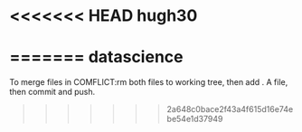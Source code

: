 <<<<<<< HEAD
hugh30
======
=======
datascience
===========
To merge files in COMFLICT:rm both files to working tree, then add . A file, then commit and push.
>>>>>>> 2a648c0bace2f43a4f615d16e74ebe54e1d37949
